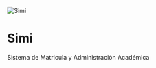 ![Simi](https://raw.githubusercontent.com/ISETH1998/simi-server/master/image/logo.PNG)

# Simi
Sistema de Matricula y Administración Académica
